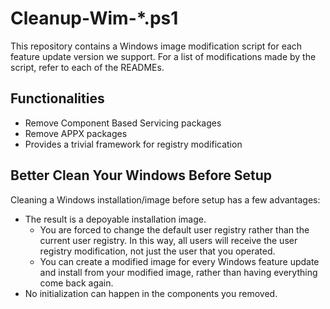 # Cleanup-Wim-*.ps1

This repository contains a Windows image modification script for each feature update version we support. For a list of modifications made by the script, refer to each of the READMEs.

## Functionalities

- Remove Component Based Servicing packages
- Remove APPX packages
- Provides a trivial framework for registry modification

## Better Clean Your Windows Before Setup

Cleaning a Windows installation/image before setup has a few advantages:

- The result is a depoyable installation image.
  - You are forced to change the default user registry rather than the current user registry. In this way, all users will receive the user registry modification, not just the user that you operated.
  - You can create a modified image for every Windows feature update and install from your modified image, rather than having everything come back again.
- No initialization can happen in the components you removed.
